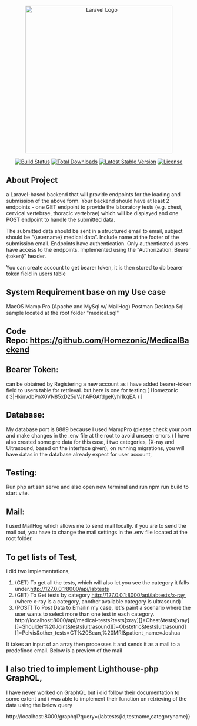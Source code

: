 <p align="center"><a href="https://laravel.com" target="_blank"><img src="https://raw.githubusercontent.com/laravel/art/master/logo-lockup/5%20SVG/2%20CMYK/1%20Full%20Color/laravel-logolockup-cmyk-red.svg" width="400" alt="Laravel Logo"></a></p>

<p align="center">
<a href="https://github.com/laravel/framework/actions"><img src="https://github.com/laravel/framework/workflows/tests/badge.svg" alt="Build Status"></a>
<a href="https://packagist.org/packages/laravel/framework"><img src="https://img.shields.io/packagist/dt/laravel/framework" alt="Total Downloads"></a>
<a href="https://packagist.org/packages/laravel/framework"><img src="https://img.shields.io/packagist/v/laravel/framework" alt="Latest Stable Version"></a>
<a href="https://packagist.org/packages/laravel/framework"><img src="https://img.shields.io/packagist/l/laravel/framework" alt="License"></a>
</p>

## About Project

a Laravel-based backend that will provide endpoints for the loading and submission of the above form. Your backend should have at least 2 endpoints - one GET endpoint to provide the laboratory tests (e.g. chest, cervical vertebrae, thoracic vertebrae) which will be displayed and one POST endpoint to handle the submitted data.

The submitted data should be sent in a structured email to email, subject should be “{username} medical data”. Include name at the footer of the submission email.
Endpoints have authentication. Only authenticated users have access to the endpoints. Implemented using the “Authorization: Bearer {token}” header.

You can create account to get bearer token, it is then stored to db bearer token field in users table

## System Requirement base on my Use case
MacOS
Mamp Pro (Apache and MySql w/ MailHog)
Postman Desktop
Sql sample located at the root folder "medical.sql"

## Code Repo: https://github.com/Homezonic/MedicalBackend
## Bearer Token:
can be obtained by Registering a new account as i have added bearer-token field to users table for retrieval.
but here is one for testing [ Homezonic ( 3|HkinvdbPnX0VN85xD25uVJhAPGAfdgeKyhi1kqEA ) ]
## Database:
My database port is 8889 because I used MampPro (please check your port and make changes in the .env file at the root to avoid unseen errors.) I have also created some pre data for this case, i two categories, (X-ray and Ultrasound, based on the interface given), on running migrations, you will have datas in the database already expect for user account, 
## Testing:
Run php artisan serve and also open new terminal and run npm run build to start vite.

## Mail:
I used MailHog which allows me to send mail locally. if you are to send the mail out, you have to change the mail settings in the .env file located at the root folder.

## To get lists of Test,
i did two implementations,
1. (GET) To get all the tests, which will also let you see the category it falls under.http://127.0.0.1:8000/api/labtests
2. (GET) To Get tests by category http://127.0.0.1:8000/api/labtests/x-ray  (where x-ray is a category, another available category is ultrasound)
3. (POST) To Post Data to Emailin my case, let's paint a scenario where the user wants to select more than one test in each category.
http://localhost:8000/api/medical-tests?tests[xray][]=Chest&tests[xray][]=Shoulder%20Joint&tests[ultrasound][]=Obstetric&tests[ultrasound][]=Pelvis&other_tests=CT%20Scan,%20MRI&patient_name=Joshua

It takes an input of an array then processes it and sends it as a mail to a predefined email. Below is a preview of the mail


## I also tried to implement Lighthouse-php GraphQL,
I have never worked on GraphQL but i did follow their documentation to some extent and i was able to implement their function on retrieving of the data using the below query

http://localhost:8000/graphql?query={labtests{id,testname,categoryname}}